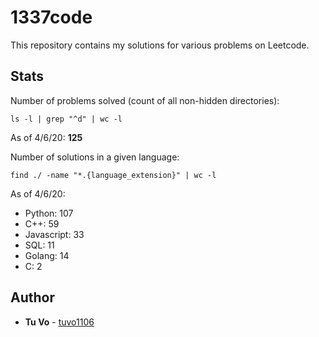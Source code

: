 # 1337code

This repository contains my solutions for various problems on Leetcode.

## Stats

Number of problems solved (count of all non-hidden directories):

`ls -l | grep "^d" | wc -l`

As of 4/6/20: **125**

Number of solutions in a given language:

`find ./ -name "*.{language_extension}" | wc -l`

As of 4/6/20:

- Python: 107
- C++: 59
- Javascript: 33
- SQL: 11
- Golang: 14
- C: 2

## Author

- **Tu Vo** - [tuvo1106](https://github.com/tuvo1106)
